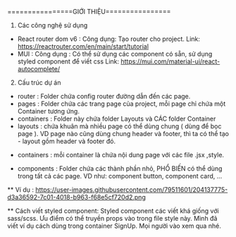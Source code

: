 ================GIỚI THIỆU================

1. Các công nghệ sử dụng

- React router dom v6 :
  Công dụng: Tạo router cho project.
  Link: https://reactrouter.com/en/main/start/tutorial
- MUI :
  Công dụng : Có thể sử dụng các component có sẵn, sử dụng styled component để viết css
  Link: https://mui.com/material-ui/react-autocomplete/

2. Cấu trúc dự án

- router : Folder chứa config router đường dẫn đến các page.
- pages : Folder chứa các trang page của project, mỗi page chỉ chứa một Container tương ứng.
- containers : Folder này chứa folder Layouts và CÁC folder Container
- layouts : chứa khuân mà nhiều page có thể dùng chung ( dùng để bọc page ). VD page nào cũng dùng chung header và footer, thì ta có thể tạo - layout gồm header và footer đó.

* containers : mỗi container là chứa nội dung page với các file .jsx ,style.

- components : Folder chứa các thành phần nhỏ, PHỔ BIẾN có thể dùng trong tất cả các page. VD như: component button, component card, ...

\*\* Ví dụ :
https://user-images.githubusercontent.com/79511601/204137775-d3a36592-7c01-4018-b963-f68e5cf720d2.png

\*\* Cách viết styled component: Styled component các viết khá giống với sass/scss. Ưu điểm có thể truyền props vào trong file style này. Mình đã viết ví dụ cách dùng trong container SignUp. Mọi người vào xem qua nhé.
